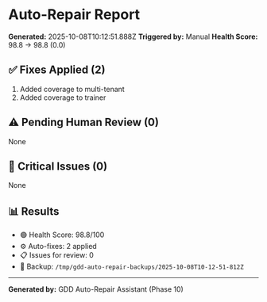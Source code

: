 # Auto-Repair Report

**Generated:** 2025-10-08T10:12:51.888Z
**Triggered by:** Manual
**Health Score:** 98.8 → 98.8 (0.0)

## ✅ Fixes Applied (2)

1. Added coverage to multi-tenant
2. Added coverage to trainer

## ⚠️ Pending Human Review (0)

None

## 🔴 Critical Issues (0)

None

## 📊 Results

- 🟢 Health Score: 98.8/100
- ⚙️ Auto-fixes: 2 applied
- 📋 Issues for review: 0
- 💾 Backup: `/tmp/gdd-auto-repair-backups/2025-10-08T10-12-51-812Z`

---

**Generated by:** GDD Auto-Repair Assistant (Phase 10)
